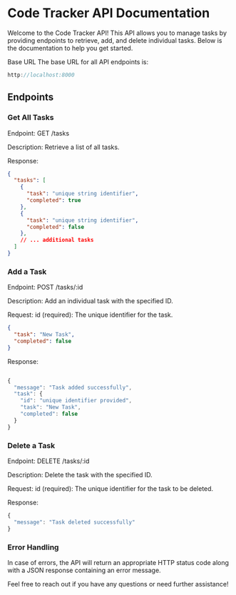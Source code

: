 # Code Tracker API Documentation

Welcome to the Code Tracker API! This API allows you to manage tasks by providing endpoints to retrieve, add, and delete individual tasks. Below is the documentation to help you get started.

Base URL
The base URL for all API endpoints is:

```js
http://localhost:8000
```

## Endpoints

### Get All Tasks

Endpoint: GET /tasks

Description: Retrieve a list of all tasks.

Response:
```json
{
  "tasks": [
    {
      "task": "unique string identifier",
      "completed": true
    },
    {
      "task": "unique string identifier",
      "completed": false
    },
    // ... additional tasks
  ]
}
```

### Add a Task

Endpoint: POST /tasks/:id

Description: Add an individual task with the specified ID.

Request:
id (required): The unique identifier for the task.

```json
{
  "task": "New Task",
  "completed": false
}
```

Response:
```js

{
  "message": "Task added successfully",
  "task": {
    "id": "unique identifier provided",
    "task": "New Task",
    "completed": false
  }
}
```

### Delete a Task

Endpoint: DELETE /tasks/:id

Description: Delete the task with the specified ID.

Request: 
id (required): The unique identifier for the task to be deleted.

Response:

```js
{
  "message": "Task deleted successfully"
}
```

### Error Handling
In case of errors, the API will return an appropriate HTTP status code along with a JSON response containing an error message.

Feel free to reach out if you have any questions or need further assistance!